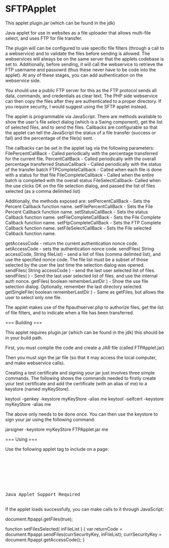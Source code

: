 SFTPApplet
===========

This applet plugin.jar (which can be found in the jdk)

Java applet for use in websites as a file uploader that allows multi-file select, and uses FTP for file transfer.

The plugin will can be configured to use specific file filters (through a call to a webservice) and to validate
the files before sending is allowed. The webservices will always be on the same server that the applets codebase 
is set to. Additionally, before sending, it will call the webservice to retrieve the FTP username and passowrd 
(thus these never have to be code into the applet). At any of these stages, you can add authentication on the 
webservice side.

You should use a public FTP server for this as the FTP protocol sends all data, commands, and credentials as clear text.
The PHP side webservice can then copy the files after they are authenticated to a proper directory. If you require
security, I would suggest using the SFTP applet instead.

The applet is programmable via JavaScript. There are methods available to show the user's file select dialog 
(which is a Swing component), get the list of selected files, and to send the files. Callbacks are configurable 
so that the applet can tell the JavaScript the status of a file transfer (success or fail) and the percentage of 
the file(s) sent.

The callbacks can be set in the applet tag via the following parameters: 
FilePercentCallBack - Called periodically with the percentage transferred for the current file. 
PercentCallBack - Called periodically with the overall percentage transferred 
StatusCallback - Called periodically with the status of the transfer batch 
FTPCompleteCallback - Called when each file is done with a status for that file 
FileCompleteCallback - Called when the entire batch is completed with the overall status 
FileSelectCallback- Called when the use clicks OK on the file selection dialog, and passed the list of files selected (as a comma delimited list)

Additionally, the methods exposed are: 
setPercentCallBack - Sets the Percent Callback function name. 
setFilePercentCallBack - Sets the File Percent Callback function name. 
setStatusCallBack - Sets the status Callback function name. 
setFileCompleteCallBack - Sets the File Complete Callback function name. 
setFtpCompleteCallBack - Sets the FTP Complete Callback function name. 
setFileSelectCallBack - Sets the File selected Callback function name.

getAccessCode - return the current authentication nonce code. 
setAccessCode - sets the authentication nonce code.
sendFiles( String accessCode, String fileList) - send a list of files (comma delimted list), and use the specified nonce code. The file list must be a subset of those selected by the user the last time the selection dialog was opened. 
sendFiles( String accessCode ) - send the last user selected list of files. 
sendFiles( ) - Send the last user selected list of files, and use the internal auth nonce. 
getFiles( boolean rememberLastDir ) - Show the use file selection dialog. Optionally, remember the last directory selected. 
getSingleFile( boolean rememberLastDir ) - Same as getFiles, but allows the user to select only one file.

The applet makes use of the ftpauthserver.php to authorize files, get the list of file filters, 
and to indicate when a file has been transferred.

=== Building ===

This applet requires plugin.jar (which can be found in the jdk) this should be in your build path.

First, you must complie the code and create a JAR file (called FTPApplet.jar)

Then you must sign the jar file (so that it may access the local computer, and make webservice calls).

Creating a test certificate and signing your jar just involves three simple commands. 
The following shows the commands needed to firstly create your test certificate and add the certificate 
(with an alias of me) to a keystore (named myKeyStore).

keytool -genkey -keystore myKeyStore -alias me keytool -selfcert -keystore myKeyStore -alias me

The above only needs to be done once. You can then use the keystore to sign your jar using the following command:

jarsigner -keystore myKeyStore FTPApplet.jar me

=== Using ===

Use the following applet tag to include on a page:
<pre>
<APPLET code="FTPApplet" id="ftpappl" width="1" height="1" archive="FTPApplet.jar" MAYSCRIPT>
<PARAM name="FilePercentCallBack" value="setFilePercent">
<PARAM name="PercentCallback" value="setPercent">
<PARAM name="StatusCallback" value="setStatus">
<PARAM name="FileCompleteCallback" value="finished">
<PARAM name="FTPCompleteCallback" value="allfinished">
<PARAM name="FileSelectCallback" value="setFilesSelected">
Java Applet Support Required
</APPLET> 
</pre>

If the applet loads successfully, you can make calls to it through JavaScript:

document.ftpappl.getFiles(true);

function setFilesSelected( inFileList ) { var returnCode = document.ftpappl.sendFiles(currSecurityKey, inFileList); currSecurityKey = document.ftpappl.getAccessCode(); }
